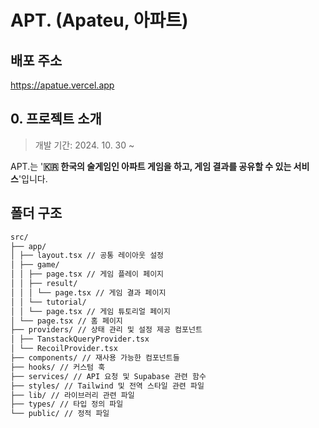 <h1>APT. (Apateu, 아파트)</h1>

## 배포 주소

https://apatue.vercel.app

## 0. 프로젝트 소개

> 개발 기간: 2024. 10. 30 ~

APT.는 '**🇰🇷 한국의 술게임인 아파트 게임을 하고, 게임 결과를 공유할 수 있는 서비스**'입니다.

## 폴더 구조

```bash
src/
├── app/
│ ├── layout.tsx // 공통 레이아웃 설정
│ ├── game/
│ │ ├── page.tsx // 게임 플레이 페이지
│ │ ├── result/
│ │ │ └── page.tsx // 게임 결과 페이지
│ │ └── tutorial/
│ │ └── page.tsx // 게임 튜토리얼 페이지
│ └── page.tsx // 홈 페이지
├── providers/ // 상태 관리 및 설정 제공 컴포넌트
│ ├── TanstackQueryProvider.tsx
│ └── RecoilProvider.tsx
├── components/ // 재사용 가능한 컴포넌트들
├── hooks/ // 커스텀 훅
├── services/ // API 요청 및 Supabase 관련 함수
├── styles/ // Tailwind 및 전역 스타일 관련 파일
├── lib/ // 라이브러리 관련 파일
├── types/ // 타입 정의 파일
└── public/ // 정적 파일
```
